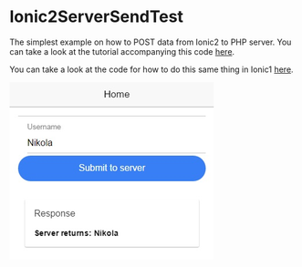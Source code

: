 # Ionic2ServerSendTest

The simplest example on how to POST data from Ionic2 to PHP server. You can take a look at the tutorial accompanying this code [here](http://www.nikola-breznjak.com/blog/ionic2/posting-data-from-ionic-2-app/).

You can take a look at the code for how to do this same thing in Ionic1 [here](http://www.nikola-breznjak.com/blog/codeproject/posting-data-from-ionic-app-to-php-server/).

![app in action](ionic2ServerPost.jpg)